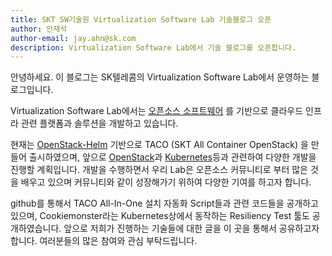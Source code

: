 ```yaml
---
title: SKT SW기술원 Virtualization Software Lab 기술블로그 오픈
author: 안재석 
author-email: jay.ahn@sk.com
description: Virtualization Software Lab에서 기술 블로그를 오픈합니다.
---
```


안녕하세요. 이 블로그는 SK텔레콤의 Virtualization Software Lab에서 운영하는 블로그입니다. 

Virtualization Software Lab에서는 [오픈소스 소프트웨어] 를 기반으로 클라우드 인프라 관련 플랫폼과 솔루션을 개발하고 있습니다. 

현재는 [OpenStack-Helm] 기반으로 TACO (SKT All Container OpenStack) 을 만들어 출시하였으며, 앞으로 [OpenStack]과 [Kubernetes]등과 관련하여 다양한 개발을 진행할 계획입니다. 
개발을 수행하면서 우리 Lab은 오픈소스 커뮤니티로 부터 많은 것을 배우고 있으며 커뮤니티와 같이 성장해가기 위하여 다양한 기여를 하고자 합니다. 

github를 통해서 TACO All-In-One 설치 자동화 Script들과 관련 코드들을 공개하고 있으며, Cookiemonster라는 Kubernetes상에서 동작하는 Resiliency Test 툴도 공개하였습니다.
앞으로 저희가 진행하는 기술들에 대한 글을 이 곳을 통해서 공유하고자 합니다. 여러분들의 많은 참여와 관심 부탁드립니다.


[OpenStack-Helm]: https://github.com/openstack/openstack-helm
[OpenStack]: https://www.openstack.org/ 
[Kubernetes]: https://kubernetes.io/ 
[오픈소스 소프트웨어]: https://en.wikipedia.org/wiki/Open-source_software 
